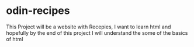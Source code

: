 # odin-recipes

This Project will be a website with Recepies, I want 
to learn html and hopefully by the end of this project I will 
understand the some of the basics of html
